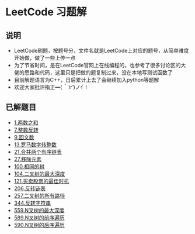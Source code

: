 # LeetCode 习题解

## 说明

- LeetCode刷题，按题号分，文件名就是LeetCode上对应的题号，从简单难度开始做，做了一些上传一点
- 为了节省时间，是在LeetCode官网上在线编程的，也参考了很多讨论区的大佬的思路和代码，这里只是把做的题复制过来，没在本地写测试函数了
- 目前解题语言为C++，日后累计上去了会继续加入python等题解
- 欢迎大家批评指正━(*｀∀´*)ノ亻!

## 已解题目

- [1.两数之和](https://github.com/Yet-sun/LeetCode/blob/master/C++/1.cpp)
- [7.整数反转](https://github.com/Yet-sun/LeetCode/blob/master/C++/7.cpp)
- [9.回文数](https://github.com/Yet-sun/LeetCode/blob/master/C++/9.cpp)
- [13.罗马数字转整数](https://github.com/Yet-sun/LeetCode/blob/master/C++/13.cpp)
- [21.合并两个有序链表](https://github.com/Yet-sun/LeetCode/blob/master/C++/21.cpp)
- [27.移除元素](https://github.com/Yet-sun/LeetCode/blob/master/C++/27.cpp)
- [100.相同的树](https://github.com/Yet-sun/LeetCode/blob/master/C++/100.cpp)
- [104.二叉树的最大深度](https://github.com/Yet-sun/LeetCode/blob/master/C++/104.cpp)
- [121.买卖股票的最佳时机](https://github.com/Yet-sun/LeetCode/blob/master/C++/121.cpp)
- [206.反转链表](https://github.com/Yet-sun/LeetCode/blob/master/C++/206.cpp)
- [257.二叉树的所有路径](https://github.com/Yet-sun/LeetCode/blob/master/C++/257.cpp)
- [344.反转字符串](https://github.com/Yet-sun/LeetCode/blob/master/C++/344.cpp)
- [559.N叉树的最大深度](https://github.com/Yet-sun/LeetCode/blob/master/C++/559.cpp)
- [589.N叉树的前序遍历](https://github.com/Yet-sun/LeetCode/blob/master/C++/589.cpp)
- [590.N叉树的后序遍历](https://github.com/Yet-sun/LeetCode/blob/master/C++/590.cpp)

<!-- | \# | Title |  Solution Language                                                            | Difficulty |
|----|-------|-------------------------------------------------------------------------------|------------|
| 1  | 两数之和  | \[C\+\+\]\(https://github\.com/Yet\-sun/LeetCode/blob/master/C\+\+/1\.cpp\)   | easy       |
| 7  | 整数反转  | \[7\.整数反转\]\(https://github\.com/Yet\-sun/LeetCode/blob/master/C\+\+/7\.cpp\) | easy       |
|    |       |                                                                               |            |
|    |       |                                                                               |            |
|    |       |                                                                               |            | -->
